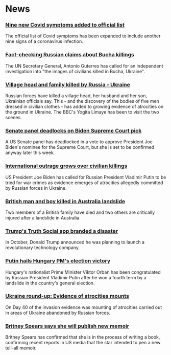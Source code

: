 # News
### [Nine new Covid symptoms added to official list](https://www.bbc.com/news/health-60982070)
The official list of Covid symptoms has been expanded to include another nine signs of a coronavirus infection.
### [Fact-checking Russian claims about Bucha killings](https://www.bbc.com/news/60981238)
The UN Secretary General, Antonio Guterres has called for an independent investigation into "the images of civilians killed in Bucha, Ukraine".
### [Village head and family killed by Russia - Ukraine](https://www.bbc.com/news/world-europe-60989632)
Russian forces have killed a village head, her husband and her son, Ukrainian officials say. This - and the discovery of the bodies of five men dressed in civilian clothes - has added to growing evidence of atrocities on the ground in Ukraine. The BBC's Yogita Limaye has been to visit the two scenes. 
### [Senate panel deadlocks on Biden Supreme Court pick](https://www.bbc.com/news/world-us-canada-60986427)
A US Senate panel has deadlocked in a vote to approve President Joe Biden's nominee for the Supreme Court, but she is set to be confirmed anyway later this week.
### [International outrage grows over civilian killings](https://www.bbc.com/news/world-europe-60990934)
US President Joe Biden has called for Russian President Vladimir Putin to be tried for war crimes as evidence emerges of atrocities allegedly committed by Russian forces in Ukraine.
### [British man and boy killed in Australia landslide](https://www.bbc.com/news/world-australia-60991775)
Two members of a British family have died and two others are critically injured after a landslide in Australia.
### [Trump's Truth Social app branded a disaster](https://www.bbc.com/news/technology-60922717)
In October, Donald Trump announced he was planning to launch a revolutionary technology company.
### [Putin hails Hungary PM's election victory](https://www.bbc.com/news/world-europe-60981648)
Hungary's nationalist Prime Minister Viktor Orban has been congratulated by Russian President Vladimir Putin after he won a fourth term by a landslide in the country's general election.
### [Ukraine round-up: Evidence of atrocities mounts](https://www.bbc.com/news/world-europe-60987358)
On Day 40 of the invasion evidence was mounting of atrocities carried out in areas of Ukraine abandoned by Russian forces.
### [Britney Spears says she will publish new memoir](https://www.bbc.com/news/entertainment-arts-60991853)
Britney Spears has confirmed that she is in the process of writing a book, confirming recent reports in US media that the star intended to pen a new tell-all memoir. 
